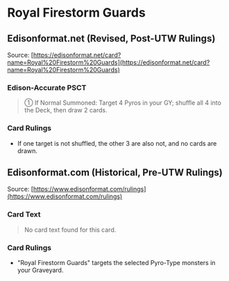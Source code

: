 # Royal Firestorm Guards

## Edisonformat.net (Revised, Post-UTW Rulings)

Source: [https://edisonformat.net/card?name=Royal%20Firestorm%20Guards](https://edisonformat.net/card?name=Royal%20Firestorm%20Guards)

### Edison-Accurate PSCT

> ① If Normal Summoned: Target 4 Pyros in your GY; shuffle all 4 into the Deck, then draw 2 cards.

### Card Rulings

*   If one target is not shuffled, the other 3 are also not, and no cards are drawn.


## Edisonformat.com (Historical, Pre-UTW Rulings)

Source: [https://www.edisonformat.com/rulings](https://www.edisonformat.com/rulings)

### Card Text

> No card text found for this card.

### Card Rulings

*   "Royal Firestorm Guards" targets the selected Pyro-Type monsters in your Graveyard.


